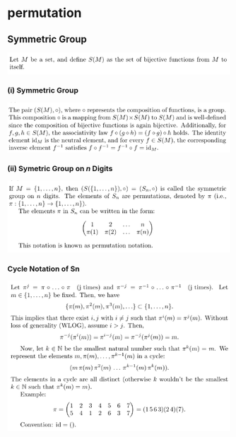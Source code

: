 # permutation

## Symmetric Group
<p float="left">
   <img src="./res/math1.png">
</p>

### (i) Symmetric Group
<p float="left">
   <img src="./res/math2.png">
</p>

### (ii) Symetric Group on *n* Digits
<p float="left">
   <img src="./res/math3.png">
</p>

### Cycle Notation of Sn
<p float="left">
   <img src="./res/math4.png">
</p>

